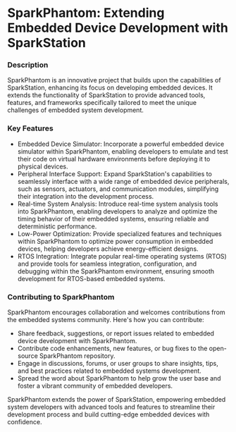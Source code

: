 # SparkPhantom: Extending Embedded Device Development with SparkStation

### Description
SparkPhantom is an innovative project that builds upon the capabilities of SparkStation, enhancing its focus on developing embedded devices. It extends the functionality of SparkStation to provide advanced tools, features, and frameworks specifically tailored to meet the unique challenges of embedded system development.

### Key Features

- Embedded Device Simulator: Incorporate a powerful embedded device simulator within SparkPhantom, enabling developers to emulate and test their code on virtual hardware environments before deploying it to physical devices.
- Peripheral Interface Support: Expand SparkStation's capabilities to seamlessly interface with a wide range of embedded device peripherals, such as sensors, actuators, and communication modules, simplifying their integration into the development process.
- Real-time System Analysis: Introduce real-time system analysis tools into SparkPhantom, enabling developers to analyze and optimize the timing behavior of their embedded systems, ensuring reliable and deterministic performance.
- Low-Power Optimization: Provide specialized features and techniques within SparkPhantom to optimize power consumption in embedded devices, helping developers achieve energy-efficient designs.
- RTOS Integration: Integrate popular real-time operating systems (RTOS) and provide tools for seamless integration, configuration, and debugging within the SparkPhantom environment, ensuring smooth development for RTOS-based embedded systems.

### Contributing to SparkPhantom
SparkPhantom encourages collaboration and welcomes contributions from the embedded systems community. Here's how you can contribute:

- Share feedback, suggestions, or report issues related to embedded device development with SparkPhantom.
- Contribute code enhancements, new features, or bug fixes to the open-source SparkPhantom repository.
- Engage in discussions, forums, or user groups to share insights, tips, and best practices related to embedded systems development.
- Spread the word about SparkPhantom to help grow the user base and foster a vibrant community of embedded developers.

SparkPhantom extends the power of SparkStation, empowering embedded system developers with advanced tools and features to streamline their development process and build cutting-edge embedded devices with confidence.
